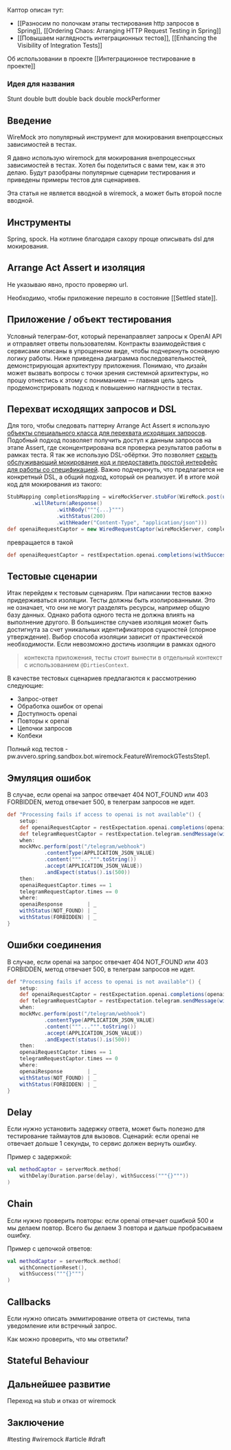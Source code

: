 Каптор описан тут:
+ [[Разносим по полочкам этапы тестирования http запросов в Spring]], [[Ordering Chaos: Arranging HTTP Request Testing in Spring]]
+ [[Повышаем наглядность интеграционных тестов]], [[Enhancing the Visibility of Integration Tests]]

Об использовании в проекте [[Интеграционное тестирование в проекте]]

### Идея для названия 

Stunt double
butt double
back double
mockPerformer

## Введение

WireMock это популярный инструмент для мокирования внепроцессных зависимостей в тестах.

Я давно использую wiremock для мокирования внепроцессных зависимостей в тестах. Хотел бы поделиться с вами тем, как я это делаю. Будут разобраны популярные сценарии тестирования и приведены примеры тестов для сценаривев.

Эта статья не является вводной в wiremock, а может быть второй после вводной.

## Инструменты

Spring, spock. На котлине благодаря сахору проще описывать dsl для мокирования.

## Arrange Act Assert и изоляция

Не указываю явно, просто проверяю url.

Необходимо, чтобы приложение перешло в состояние [[Settled state]].

## Приложение / объект тестирования 

Условный телеграм-бот, который перенаправляет запросы к OpenAI API и отправляет ответы пользователям. Контракты взаимодействия с сервисами описаны в упрощенном виде, чтобы подчеркнуть основную логику работы. Ниже приведена диаграмма последовательностей, демонстрирующая архитектуру приложения. Понимаю, что дизайн может вызвать вопросы с точки зрения системной архитектуры, но прошу отнестись к этому с пониманием — главная цель здесь продемонстрировать подход к повышению наглядности в тестах.

## Перехват исходящих запросов и DSL

Для того, чтобы следовать паттерну Arrange Act Assert я использую [объекты специального класса для перехвата исходящих запросов](https://habr.com/ru/articles/781812/). Подобный подход позволяет получить доступ к данным запросов на этапе Assert, где сконцентрирована вся проверка результатов работы в рамках теста.  Я так же использую DSL-обёртки. Это позволяет [скрыть обслуживающий мокирование код и предоставить простой интерфейс для работы со спецификацией](https://habr.com/ru/articles/804673/). Важно подчеркнуть, что предлагается не конкретный DSL, а общий подход, который он реализует. 
И в итоге мой код для мокирования из такого:
```groovy
StubMapping completionsMapping = wireMockServer.stubFor(WireMock.post(urlEqualTo("/v1/chat/completions"))
        .willReturn(aResponse()
                .withBody("""{...}""")
                .withStatus(200)
                .withHeader("Content-Type", "application/json")))
def openaiRequestCaptor = new WiredRequestCaptor(wireMockServer, completionsMapping)
```
превращается в такой
```groovy
def openaiRequestCaptor = restExpectation.openai.completions(withSuccess("""{...}"""))
```

## Тестовые сценарии

Итак перейдем к тестовым сценариям. При написании тестов важно придерживаться изоляции. Тесты должны быть изолированными. Это не означает, что они не могут разделять ресурсы, например общую базу данных. Однако работа одного теста не должна влиять на выполнение другого. В большинстве случаев изоляция может быть достигнута за счет уникальных идентификаторов сущностей (спорное утверждение). Выбор способа изоляции зависит от практической необходимости. Если невозможно достичь изоляции в рамках одного 
> контекста приложения, тесты стоит вынести в отдельный контекст с использованием `@DirtiesContext`.

В качестве тестовых сценариев предлагаются к рассмотрению следующие:
- Запрос-ответ
- Обработка ошибок от openai
- Доступность openai
- Повторы к openai
- Цепочки запросов
- Колбеки

Полный код тестов - pw.avvero.spring.sandbox.bot.wiremock.FeatureWiremockGTestsStep1.

## Эмуляция ошибок

В случае, если openai на запрос отвечает 404 NOT_FOUND или 403 FORBIDDEN, метод отвечает 500, в телеграм запросов не идет.

```groovy
def "Processing fails if access to openai is not available"() {
    setup:
    def openaiRequestCaptor = restExpectation.openai.completions(openaiResponse)
    def telegramRequestCaptor = restExpectation.telegram.sendMessage(withSuccess("{}"))
    when:
    mockMvc.perform(post("/telegram/webhook")
            .contentType(APPLICATION_JSON_VALUE)
            .content("""...""".toString())
            .accept(APPLICATION_JSON_VALUE))
            .andExpect(status().is(500))
    then:
    openaiRequestCaptor.times == 1
    telegramRequestCaptor.times == 0
    where:
    openaiResponse        | _
    withStatus(NOT_FOUND) | _
    withStatus(FORBIDDEN) | _
}
```
## Ошибки соединения

В случае, если openai на запрос отвечает 404 NOT_FOUND или 403 FORBIDDEN, метод отвечает 500, в телеграм запросов не идет.

```groovy
def "Processing fails if access to openai is not available"() {
    setup:
    def openaiRequestCaptor = restExpectation.openai.completions(openaiResponse)
    def telegramRequestCaptor = restExpectation.telegram.sendMessage(withSuccess("{}"))
    when:
    mockMvc.perform(post("/telegram/webhook")
            .contentType(APPLICATION_JSON_VALUE)
            .content("""...""".toString())
            .accept(APPLICATION_JSON_VALUE))
            .andExpect(status().is(500))
    then:
    openaiRequestCaptor.times == 1
    telegramRequestCaptor.times == 0
    where:
    openaiResponse        | _
    withStatus(NOT_FOUND) | _
    withStatus(FORBIDDEN) | _
}
```

## Delay

Если нужно установить задержку ответа, может быть полезно для тестирование таймаутов для вызовов. Сценарий: если openai не отвечает дольше 1 секунды, то сервис должен вернуть ошибку.

Пример с задержкой:
```kotlin
val methodCaptor = serverMock.method(
    withDelay(Duration.parse(delay), withSuccess("""{}"""))
)
```

## Chain 

Если нужно проверить повторы: если openai отвечает ошибкой 500 и мы делаем повтор. Всего бы делаем 3 повтора и дальше пробрасываем ошибку.

Пример с цепочкой ответов:
```kotlin
val methodCaptor = serverMock.method(
    withConnectionReset(),
    withSuccess("""{}""")
)
```

## Callbacks

Если нужно описать эммитирование ответа от системы, типа уведомление или встречный запрос. 

Как можно проверить, что мы ответили?

## Stateful Behaviour

## Дальнейшее развитие 

Переход на stub и отказ от wiremock

## Заключение

#testing #wiremock #article #draft